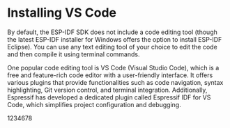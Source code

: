 # Installing VS Code
By default, the ESP-IDF SDK does not include a code editing tool (though
the latest ESP-IDF installer for Windows offers the option to install
ESP-IDF Eclipse). You can use any text editing tool of your choice to
edit the code and then compile it using terminal commands.

One popular code editing tool is VS Code (Visual Studio Code), which is
a free and feature-rich code editor with a user-friendly interface. It
offers various plugins that provide functionalities such as code
navigation, syntax highlighting, Git version control, and terminal
integration. Additionally, Espressif has developed a dedicated plugin
called Espressif IDF for VS Code, which simplifies project configuration
and debugging.

1234678
